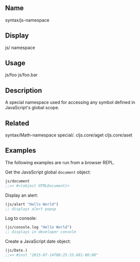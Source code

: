 ## Name
syntax/js-namespace

## Display
js/ namespace

## Usage
js/foo
js/foo.bar

## Description

A special namespace used for accessing any symbol defined
in JavaScript's global scope.

## Related
syntax/Math-namespace
special/.
cljs.core/aget
cljs.core/aset

## Examples

The following examples are run from a browser REPL.

Get the JavaScript global `document` object:

```clj
js/document
;;=> #<[object HTMLDocument]>
```

Display an alert:

```clj
(js/alert "Hello World")
;; displays alert popup
```

Log to console:

```clj
(js/console.log "Hello World")
;; displays in developer console
```

Create a JavaScript date object:

```clj
(js/Date.)
;;=> #inst "2015-07-14T00:25:33.881-00:00"
```

